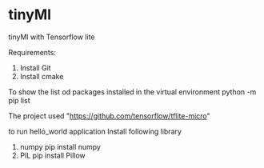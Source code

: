 # tinyMl
tinyMl with Tensorflow lite

Requirements:

1. Install Git
2. Install cmake
     
To show the list od packages installed in the virtual environment 
  python -m pip list

The project used "https://github.com/tensorflow/tflite-micro"

to run hello_world application 
Install following library
1. numpy
       pip install numpy
2. PIL
       pip install Pillow
